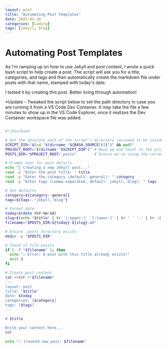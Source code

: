 ```yaml
---
layout: post
title: "Automating Post Templates"
date: 2025-02-16
categories: [Coding]
tags: [jekyll, blog]
---
```


# Automating Post Templates

As I'm ramping up on how to use Jekyll and post content, I wrote a quick bash script to help create a post. The script will ask you for a title, categories, and tags and then automatically create the markdown file under posts with that name, stamped with today's date. 

I tested it by creating this post. Better living through automation!

*Update - Tweaked the script below to set the path directory in case you are running it from a VS Code Dev Container. It may take the file a few minutes to show up in the VS Code Explorer, once it realizes the Dev Container workspace file was added.

```bash

#!/bin/bash

# Get the absolute path of the script's directory (assumed to be inside _scripts/)
SCRIPT_DIR="$(cd "$(dirname "${BASH_SOURCE[0]}")" && pwd)"
PROJECT_ROOT="$(dirname "$SCRIPT_DIR")" # Move up one level to the project root
POSTS_DIR="$PROJECT_ROOT/_posts"        # Ensure we're using the correct _posts directory

# Prompt user for post details
echo "📝 Creating a new Jekyll post..."
read -p "Enter the post title: " title
read -p "Enter the category (default: general): " category
read -p "Enter tags (comma-separated, default: jekyll, blog): " tags

# Set defaults
category=${category:-general}
tags=${tags:-"jekyll, blog"}

# Format date
today=$(date +%Y-%m-%d)
slug=$(echo "$title" | tr '[:upper:]' '[:lower:]' | tr ' ' '-' | tr -d '[:punct:]')
filename="$POSTS_DIR/${today}-${slug}.md"

# Ensure _posts directory exists
mkdir -p "$POSTS_DIR"

# Check if file exists
if [ -f "$filename" ]; then
  echo "⚠️ Error: A post with this title already exists!"
  exit 1
fi

# Create post content
cat <<EOF >"$filename"
---
layout: post
title: "$title"
date: $today
categories: [$category]
tags: [$tags]
---

# $title

Write your content here...
EOF

echo "✅ Created new post: $filename"


```
